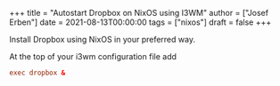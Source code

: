 +++
title = "Autostart Dropbox on NixOS using I3WM"
author = ["Josef Erben"]
date = 2021-08-13T00:00:00
tags = ["nixos"]
draft = false
+++

Install Dropbox using NixOS in your preferred way.

At the top of your i3wm configuration file add

```conf
exec dropbox &
```
